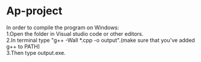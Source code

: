 # Ap-project
In order to compile the program on Windows:  
1.Open the folder in Visual studio code or other editors.  
2.In terminal type "g++ -Wall *.cpp -o output".(make sure that you've added g++ to PATH)  
3.Then type output.exe.  
